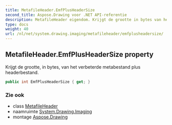 ```yaml
---
title: MetafileHeader.EmfPlusHeaderSize
second_title: Aspose.Drawing voor .NET API-referentie
description: MetafileHeader eigendom. Krijgt de grootte in bytes van het verbeterde metabestand plus headerbestand.
type: docs
weight: 40
url: /nl/net/system.drawing.imaging/metafileheader/emfplusheadersize/
---
```

## MetafileHeader.EmfPlusHeaderSize property

Krijgt de grootte, in bytes, van het verbeterde metabestand plus headerbestand.

```csharp
public int EmfPlusHeaderSize { get; }
```

### Zie ook

* class [MetafileHeader](../)
* naamruimte [System.Drawing.Imaging](../../metafileheader/)
* montage [Aspose.Drawing](../../../)


